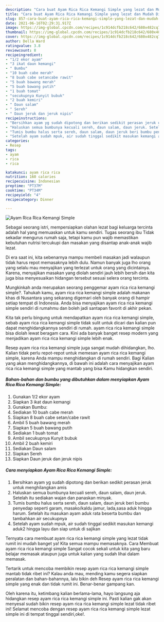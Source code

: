 ```yaml
---
description: "Cara buat Ayam Rica Rica Kemangi Simple yang lezat dan Mudah Dibuat"
title: "Cara buat Ayam Rica Rica Kemangi Simple yang lezat dan Mudah Dibuat"
slug: 857-cara-buat-ayam-rica-rica-kemangi-simple-yang-lezat-dan-mudah-dibuat
date: 2021-06-16T02:29:31.917Z
image: https://img-global.cpcdn.com/recipes/1c914dcfb218c642/680x482cq70/ayam-rica-rica-kemangi-simple-foto-resep-utama.jpg
thumbnail: https://img-global.cpcdn.com/recipes/1c914dcfb218c642/680x482cq70/ayam-rica-rica-kemangi-simple-foto-resep-utama.jpg
cover: https://img-global.cpcdn.com/recipes/1c914dcfb218c642/680x482cq70/ayam-rica-rica-kemangi-simple-foto-resep-utama.jpg
author: Della Ward
ratingvalue: 3.8
reviewcount: 8
recipeingredient:
- "1/2 ekor ayam"
- "3 ikat daun kemangi"
- " Bumbu"
- "10 buah cabe merah"
- "8 buah cabe setancabe rawit"
- "5 buah bawang merah"
- "5 buah bawang putih"
- "1 buah tomat"
- "secukupnya Kunyit bubuk"
- "2 buah kemiri"
- " Daun salam"
- " Sereh"
- " Daun jeruk dan jeruk nipis"
recipeinstructions:
- "Bersihkan ayam yg sudah dipotong dan berikan sedikit perasan jeruk untuk menghilangkan amis"
- "Haluskan semua bumbunya kecuali sereh, daun salam, daun jeruk. Setelah itu sediakan wajan dan panaskan minyak."
- "Tumis bumbu halus serta sereh, daun salam, daun jeruk beri bumbu penyedap seperti garam, masako/kaldu jamur, lada,sasa aduk hingga harum. Setelah itu masukan ayam aduk rata beserta bumbu dan tambahkan air secukupnya"
- "Setelah ayam sudah mpuk, air sudah tinggal sedikit masukan kemangi aduk2 hingga layu dan siap untuk di sajikan"
categories:
- Resep
tags:
- ayam
- rica
- rica

katakunci: ayam rica rica 
nutrition: 160 calories
recipecuisine: Indonesian
preptime: "PT37M"
cooktime: "PT34M"
recipeyield: "4"
recipecategory: Dinner

---
```



![Ayam Rica Rica Kemangi Simple](https://img-global.cpcdn.com/recipes/1c914dcfb218c642/680x482cq70/ayam-rica-rica-kemangi-simple-foto-resep-utama.jpg)

Sebagai seorang istri, mempersiapkan olahan lezat bagi keluarga tercinta adalah hal yang memuaskan untuk kamu sendiri. Tugas seorang ibu Tidak sekadar mengurus rumah saja, tetapi kamu pun wajib memastikan kebutuhan nutrisi tercukupi dan masakan yang disantap anak-anak wajib lezat.

Di era  saat ini, kita sebenarnya mampu membeli masakan jadi walaupun tidak harus repot memasaknya lebih dulu. Namun banyak juga lho orang yang selalu mau menyajikan yang terlezat untuk orang yang dicintainya. Karena, menyajikan masakan yang diolah sendiri jauh lebih bersih dan kita juga bisa menyesuaikan hidangan tersebut sesuai selera orang tercinta. 



Mungkinkah anda merupakan seorang penggemar ayam rica rica kemangi simple?. Tahukah kamu, ayam rica rica kemangi simple adalah makanan khas di Nusantara yang sekarang digemari oleh banyak orang di hampir setiap tempat di Indonesia. Anda bisa menyajikan ayam rica rica kemangi simple sendiri di rumahmu dan boleh jadi santapan favorit di akhir pekan.

Kita tak perlu bingung untuk mendapatkan ayam rica rica kemangi simple, sebab ayam rica rica kemangi simple tidak sulit untuk dicari dan kalian pun dapat menghidangkannya sendiri di rumah. ayam rica rica kemangi simple bisa diolah lewat beragam cara. Kini ada banyak banget resep modern yang menjadikan ayam rica rica kemangi simple lebih enak.

Resep ayam rica rica kemangi simple juga sangat mudah dihidangkan, lho. Kalian tidak perlu repot-repot untuk memesan ayam rica rica kemangi simple, karena Anda mampu menghidangkan di rumah sendiri. Bagi Kalian yang akan menghidangkannya, di bawah ini adalah cara menyajikan ayam rica rica kemangi simple yang mantab yang bisa Kamu hidangkan sendiri.

<!--inarticleads1-->

##### Bahan-bahan dan bumbu yang dibutuhkan dalam menyiapkan Ayam Rica Rica Kemangi Simple:

1. Gunakan 1/2 ekor ayam
1. Siapkan 3 ikat daun kemangi
1. Gunakan  Bumbu:
1. Sediakan 10 buah cabe merah
1. Siapkan 8 buah cabe setan/cabe rawit
1. Ambil 5 buah bawang merah
1. Siapkan 5 buah bawang putih
1. Sediakan 1 buah tomat
1. Ambil secukupnya Kunyit bubuk
1. Ambil 2 buah kemiri
1. Sediakan  Daun salam
1. Siapkan  Sereh
1. Siapkan  Daun jeruk dan jeruk nipis




<!--inarticleads2-->

##### Cara menyiapkan Ayam Rica Rica Kemangi Simple:

1. Bersihkan ayam yg sudah dipotong dan berikan sedikit perasan jeruk untuk menghilangkan amis
1. Haluskan semua bumbunya kecuali sereh, daun salam, daun jeruk. Setelah itu sediakan wajan dan panaskan minyak.
1. Tumis bumbu halus serta sereh, daun salam, daun jeruk beri bumbu penyedap seperti garam, masako/kaldu jamur, lada,sasa aduk hingga harum. Setelah itu masukan ayam aduk rata beserta bumbu dan tambahkan air secukupnya
1. Setelah ayam sudah mpuk, air sudah tinggal sedikit masukan kemangi aduk2 hingga layu dan siap untuk di sajikan




Ternyata cara membuat ayam rica rica kemangi simple yang lezat tidak rumit ini mudah banget ya! Kita semua mampu memasaknya. Cara Membuat ayam rica rica kemangi simple Sangat cocok sekali untuk kita yang baru belajar memasak ataupun juga untuk kalian yang sudah lihai dalam memasak.

Tertarik untuk mencoba membikin resep ayam rica rica kemangi simple mantab tidak ribet ini? Kalau anda mau, mending kamu segera siapkan peralatan dan bahan-bahannya, lalu bikin deh Resep ayam rica rica kemangi simple yang enak dan tidak rumit ini. Benar-benar gampang kan. 

Oleh karena itu, ketimbang kalian berlama-lama, hayo langsung aja hidangkan resep ayam rica rica kemangi simple ini. Pasti kalian gak akan menyesal sudah bikin resep ayam rica rica kemangi simple lezat tidak ribet ini! Selamat mencoba dengan resep ayam rica rica kemangi simple lezat simple ini di tempat tinggal sendiri,oke!.

